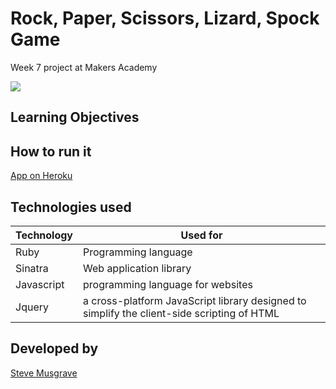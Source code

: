 # Rock, Paper, Scissors, Lizard, Spock Game
Week 7 project at Makers Academy

![](public/images/rockpaperscissors_.png)

## Learning Objectives

## How to run it
[App on Heroku]

## Technologies used

|Technology                 |Used for                        |
|---------------------------|--------------------------------|
|Ruby                       |Programming language            |
|Sinatra                    |Web application library         |
| Javascript |programming language for websites|
| Jquery |a cross-platform JavaScript library designed to simplify the client-side scripting of HTML |

## Developed by

[Steve Musgrave]

[Steve Musgrave]:https://github.com/StephanMusgrave
[App on Heroku]:http://rockpaperscissorsslizardspock.herokuapp.com/
